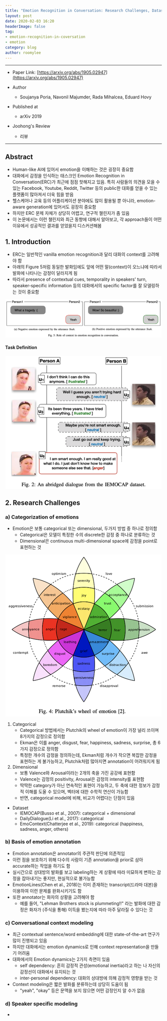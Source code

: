 ```yaml
---
title: "Emotion Recognition in Conversation: Research Challenges, Datasets, and Recent Advances"
layout: post
date: 2020-02-03 16:20
headerImage: false
tag:
- emotion-recognition-in-coversation
- emotion
category: blog
author: roomylee
---
```


---

- Paper Link: [https://arxiv.org/abs/1905.02947](https://arxiv.org/abs/1905.02947)
- Author
  - Soujanya Poria, Navonil Majumder, Rada Mihalcea, Eduard Hovy
- Published at
  - arXiv 2019

- Joohong's Review
  - 리뷰

---

## Abstract

- Human-like AI에 있어서 emotion을 이해하는 것은 굉장히 중요함
- 대화에서 감정을 인식하는 태스크인 Emotion Recognition in Conversation(ERC)가 최근에 점점 핫해지고 있음. 특히 사람들의 의견을 모을 수 있는 Facebook, Youtube, Reddit, Twitter 등의 public한 대화를 얻을 수 있는 플랫폼이 많아져서 더욱 힘을 받음
- 헬스케어나 교육 등의 어플리케이션 분야에도 많이 활용될 뿐 아니라, emotion-aware generation에 있어서도 굉장히 중요함
- 하지만 ERC 문제 자체가 상당히 어렵고, 연구적 챌린지가 좀 있음
- 이 논문에서는 이런 챌린지와 최근 동향에 대해서 알아보고, 각 approach들이 어떤 이유에서 성공적인 결과를 얻었을지 디스커션해봄

## 1. Introduction

- ERC는 일반적인 vanilla emotion recognition과 달리 대화의 context를 고려해야 함
- 아래의 Figure 5처럼 동일한 발화임에도 앞에 어떤 말(context)이 오느냐에 따라서 발화에 나타나는 감정이 달라지게 됨
- 따라서 presence of contextual cues, temporality in speakers' turn, speaker-specific information 등의 대화에서의 specific factor를 잘 모델링하는 것이 중요함

![figure5](/assets/images/blog/2020-02-03-emotion-recognition-in-conversation/figure5.png)

#### Task Definition

![figure2](/assets/images/blog/2020-02-03-emotion-recognition-in-conversation/figure2.png)

## 2. Research Challenges

### a) Categorization of emotions

- Emotion은 보통 categorical 또는 dimensional, 두가지 방법 중 하나로 정의함
  - Categorical은 모델이 특정한 수의 discrete한 감정 중 하나로 분류하는 것
  - Dimensional은 continuous multi-dimensional space에 감정을 point로 표현하는 것

![figure4](/assets/images/blog/2020-02-03-emotion-recognition-in-conversation/figure4.png)

1. Categorical
   - Categorical 방법에서는 Plutchik의 wheel of emotion이 가장 널리 쓰이며 8가지의 감정으로 정의함
   - Ekman은 이를 anger, disgust, fear, happiness, sadness, surprise, 총 6가지 감정으로 정의함
   - 특정한 개수의 감정을 정의하는데, Ekman처럼 개수가 작으면 복잡한 감정을 표현하는 게 불가능하고, Plutchik처럼 많아지면 annotation이 어려워지게 됨
2. Dimensional
   - 보통 Valence와 Arousal이라는 2개의 축을 가진 공강에 표현함
   - Valence는 감정의 positivity, Arousal은 감정의 intensity를 표현함
   - 딱딱한 category가 아닌 연속적인 표현이 가능하고, 두 축에 대한 정보가 감정적 이해를 도울 수 있으며, 벡터에 대한 수학적 연산이 가능함
   - 반면, categorical model에 비해, 비교가 어렵다는 단점이 있음

- Dataset
  - IEMOCAP(Busso et al., 2007): categorical + dimensional
  - DailyDialogue(Li et al., 2017): categorical
  - EmoContext(Chatterjee et al., 2019): categorical (happiness, sadness, anger, others)

### b) Basis of emotion annotation

- Emotion annotation은 annotator의 주관적 판단에 의존적임
- 이런 점을 보호하기 위해 다수의 사람이 기존 annotation을 prior로 삼아 accurate하는 작업을 하기도 함
- 실시간으로 상대방의 발화를 보고 labeling하는 게 상황에 따라 미묘하게 변하는 감정을 잡아내기는 좋지만, 현실적으로 불가능함
- EmotionLines(Chen et al., 2018)는 이미 존재하는 transcript(드라마 대본)을 이용하여 이런 문제를 완화시키기도 함
- 또한 annotator는 화자의 상황을 고려해야 함
  - 예를 들어, "Lehman Brothers stock is plummeting!!" 라는 발화에 대한 감정은 화자가 (주식을 통해) 이득을 봤는지에 따라 아주 달라질 수 있다는 것

### c) Conversational context modeling

- 최근 contextual sentence/word embedding에 대한 state-of-the-art 연구가 많이 진행되고 있음
- 하지만 대화에서는 emotion dynamics로 인해 context representation을 만들기 어려움
- 대화에서의 Emotion dynamics는 2가지 측면이 있음
  - self dependency: 흔히 감정적 관성(emotional inertia)라고 하는 나 자신의 감정선이 대화에서 유지되는 것
  - inter-personal dependency: 대화의 상대방에 의해 감정적 영향을 받는 것
- Context modeling은 짧은 발화를 분류하는데 상당히 도움이 됨
  - "yeah", "okay" 등은 문맥을 보지 않으면 어떤 감정인지 알 수가 없음

### d) Speaker specific modeling

-
